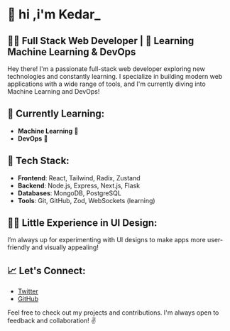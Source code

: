 # 🐰 hi ,i'm Kedar_
## 👨‍💻 Full Stack Web Developer | 🚀 Learning Machine Learning & DevOps

Hey there! I'm a passionate full-stack web developer exploring new technologies and constantly learning. I specialize in building modern web applications with a wide range of tools, and I'm currently diving into Machine Learning and DevOps!

## 🌱 Currently Learning:
- **Machine Learning** 🤖
- **DevOps** 🔧

## 💼 Tech Stack:
- **Frontend**: React, Tailwind, Radix, Zustand
- **Backend**: Node.js, Express, Next.js, Flask
- **Databases**: MongoDB, PostgreSQL
- **Tools**: Git, GitHub, Zod, WebSockets (learning)

## 👨‍🎨 Little Experience in UI Design:
I’m always up for experimenting with UI designs to make apps more user-friendly and visually appealing!

## 📈 Let's Connect:
- [Twitter](https://twitter.com/itsdeadpool59)
- [GitHub](https://github.com/Deadpool6900) 

Feel free to check out my projects and contributions. I'm always open to feedback and collaboration! ✌️
